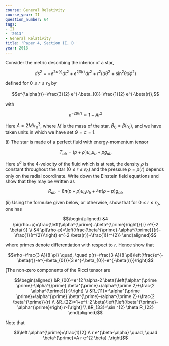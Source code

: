 ```yaml
---
course: General Relativity
course_year: II
question_number: 64
tags:
- II
- '2013'
- General Relativity
title: 'Paper 4, Section II, D '
year: 2013
---
```




Consider the metric describing the interior of a star,

$$d s^{2}=-e^{2 \alpha(r)} d t^{2}+e^{2 \beta(r)} d r^{2}+r^{2}\left(d \theta^{2}+\sin ^{2} \theta d \phi^{2}\right)$$

defined for $0 \leqslant r \leqslant r_{0}$ by

$$e^{\alpha(r)}=\frac{3}{2} e^{-\beta_{0}}-\frac{1}{2} e^{-\beta(r)},$$

with

$$e^{-2 \beta(r)}=1-A r^{2}$$

Here $A=2 M / r_{0}^{3}$, where $M$ is the mass of the star, $\beta_{0}=\beta\left(r_{0}\right)$, and we have taken units in which we have set $G=c=1$.

(i) The star is made of a perfect fluid with energy-momentum tensor

$$T_{a b}=(p+\rho) u_{a} u_{b}+p g_{a b}$$

Here $u^{a}$ is the 4-velocity of the fluid which is at rest, the density $\rho$ is constant throughout the star $\left(0 \leqslant r \leqslant r_{0}\right)$ and the pressure $p=p(r)$ depends only on the radial coordinate. Write down the Einstein field equations and show that they may be written as

$$R_{a b}=8 \pi(p+\rho) u_{a} u_{b}+4 \pi(\rho-p) g_{a b}$$

(ii) Using the formulae given below, or otherwise, show that for $0 \leqslant r \leqslant r_{0}$, one has

$$\begin{aligned}
&4 \pi(\rho+p)=\frac{\left(\alpha^{\prime}+\beta^{\prime}\right)}{r} e^{-2 \beta(r)} \\
&4 \pi(\rho-p)=\left(\frac{\beta^{\prime}-\alpha^{\prime}}{r}-\frac{1}{r^{2}}\right) e^{-2 \beta(r)}+\frac{1}{r^{2}}
\end{aligned}$$

where primes denote differentiation with respect to $r$. Hence show that

$$\rho=\frac{3 A}{8 \pi} \quad, \quad p(r)=\frac{3 A}{8 \pi}\left(\frac{e^{-\beta(r)}-e^{-\beta_{0}}}{3 e^{-\beta_{0}}-e^{-\beta(r)}}\right)$$

[The non-zero components of the Ricci tensor are

$$\begin{aligned}
&R_{00}=e^{2 \alpha-2 \beta}\left(\alpha^{\prime \prime}-\alpha^{\prime} \beta^{\prime}+\alpha^{\prime 2}+\frac{2 \alpha^{\prime}}{r}\right) \\
&R_{11}=-\alpha^{\prime \prime}+\alpha^{\prime} \beta^{\prime}-\alpha^{\prime 2}+\frac{2 \beta^{\prime}}{r} \\
&R_{22}=1+e^{-2 \beta}\left[\left(\beta^{\prime}-\alpha^{\prime}\right) r-1\right] \\
&R_{33}=\sin ^{2} \theta R_{22}
\end{aligned}$$

Note that

$$\left.\alpha^{\prime}=\frac{1}{2} A r e^{\beta-\alpha} \quad, \quad \beta^{\prime}=A r e^{2 \beta} .\right]$$